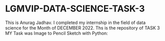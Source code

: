 # LGMVIP-DATA-SCIENCE-TASK-3
This is Anurag Jadhav. I completed my internship in the field of data science for the Month of DECEMBER 2022. Ths is the repository of TASK 3
MY Task was Image to Pencil Sketch with Python:
